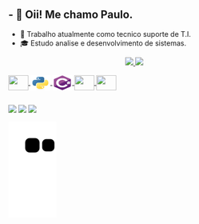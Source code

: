 ## - 👋   Oii! Me chamo Paulo.
- 👜 Trabalho atualmente como tecnico suporte de T.I.
- 🎓 Estudo analise e desenvolvimento de sistemas.


<div align="center">
  <a href="https://github.com/Paulo-Santos20">
  <img height="180em" src="https://github-readme-stats.vercel.app/api?username=rafaballerini&show_icons=true&theme=dracula&include_all_commits=true&count_private=true"/>
  <img height="180em" src="https://github-readme-stats.vercel.app/api/top-langs/?username=rafaballerini&layout=compact&langs_count=7&theme=dracula"/>
</div>
<div style="display: inline_block"><br>
  <img align="center" height="30" width="40" <img src="https://cdn.jsdelivr.net/gh/devicons/devicon/icons/java/java-original-wordmark.svg" />
  <img align="center" alt="Rafa-Python" height="30" width="40" src="https://raw.githubusercontent.com/devicons/devicon/master/icons/python/python-original.svg">
  <img align="center" alt="Rafa-Csharp" height="30" width="40" src="https://raw.githubusercontent.com/devicons/devicon/master/icons/csharp/csharp-original.svg">
  <img align="center" height="30" width="40" <img src="https://cdn.jsdelivr.net/gh/devicons/devicon/icons/postgresql/postgresql-plain-wordmark.svg" />
  <img align="center" height="30" width="40" <img src="https://cdn.jsdelivr.net/gh/devicons/devicon/icons/wordpress/wordpress-original.svg" />


</div>
  
  ##
 

  <a href="https://instagram.com/paulo.ssantos20" target="_blank"><img src="https://img.shields.io/badge/-Instagram-%23E4405F?style=for-the-badge&logo=instagram&logoColor=white" target="_blank"></a> 
  <a href ="paulo_santos20@outlook.com.br"><img src="https://img.shields.io/badge/-Gmail-%23333?style=for-the-badge&logo=gmail&logoColor=white" 
  target="_blank"></a>
  <a href="https://www.linkedin.com/in/paulo-dos-santos-1868a8192/" target="_blank"><img src="https://img.shields.io/badge/-LinkedIn-%230077B5?style=for-the-badge&logo=linkedin&logoColor=white" target="_blank"></a>  
  
  ![Snake animation](https://github.com/rafaballerini/rafaballerini/blob/output/github-contribution-grid-snake.svg)
 
</div>
